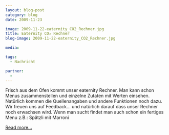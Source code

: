 ```yaml
---
layout: blog-post
category: blog
date: 2009-11-23

image: 2009-11-22-eaternity_CO2_Rechner.jpg
title: Eaternity CO₂ Rechner
blog-image: 2009-11-22-eaternity_CO2_Rechner.jpg

media:

tags:
  - Nachricht

partner:
  -
---
```


Frisch aus dem Ofen kommt unser eaternity Rechner. Man kann schon Menus zusammenstellen und einzelne Zutaten mit Werten einsehen. Natürlich kommen die Quellenangaben und andere Funktionen noch dazu. Wir freuen uns auf Feedback... und natürlich darauf dass unser Rechner noch erwachsen wird. Wenn man sucht findet man auch schon ein fertiges Menu z.B.: Spätzli mit Marroni

[Read more...][1]

[1]: x
